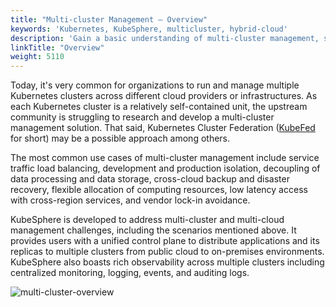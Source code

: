 ```yaml
---
title: "Multi-cluster Management — Overview"
keywords: 'Kubernetes, KubeSphere, multicluster, hybrid-cloud'
description: 'Gain a basic understanding of multi-cluster management, such as its common use cases, and the benefits that KubeSphere can bring with its multi-cluster feature.'
linkTitle: "Overview"
weight: 5110
---
```


Today, it's very common for organizations to run and manage multiple Kubernetes clusters across different cloud providers or infrastructures. As each Kubernetes cluster is a relatively self-contained unit, the upstream community is struggling to research and develop a multi-cluster management solution. That said, Kubernetes Cluster Federation ([KubeFed](https://github.com/kubernetes-sigs/kubefed) for short) may be a possible approach among others.

The most common use cases of multi-cluster management include service traffic load balancing, development and production isolation, decoupling of data processing and data storage, cross-cloud backup and disaster recovery, flexible allocation of computing resources, low latency access with cross-region services, and vendor lock-in avoidance.

KubeSphere is developed to address multi-cluster and multi-cloud management challenges, including the scenarios mentioned above. It provides users with a unified control plane to distribute applications and its replicas to multiple clusters from public cloud to on-premises environments. KubeSphere also boasts rich observability across multiple clusters including centralized monitoring, logging, events, and auditing logs.

![multi-cluster-overview](/images/docs/multicluster-management/introduction/overview/multi-cluster-overview.jpg)
